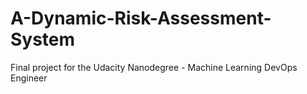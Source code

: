 # A-Dynamic-Risk-Assessment-System
Final project for the Udacity Nanodegree - Machine Learning DevOps Engineer
